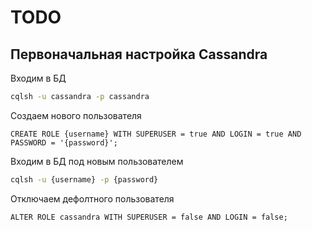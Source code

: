 # TODO

## Первоначальная настройка Cassandra
Входим в БД
```bash
cqlsh -u cassandra -p cassandra
```
Создаем нового пользователя
```cql
CREATE ROLE {username} WITH SUPERUSER = true AND LOGIN = true AND PASSWORD = '{password}';
```
Входим в БД под новым пользователем
```bash
cqlsh -u {username} -p {password}
```
Отключаем дефолтного пользователя
```cql
ALTER ROLE cassandra WITH SUPERUSER = false AND LOGIN = false;
```
